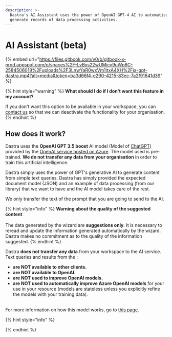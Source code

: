 ```yaml
---
description: >-
  Dastra's AI Assistant uses the power of OpenAI GPT-4 AI to automatically
  generate records of data processing activities.
---
```


# AI Assistant (beta)

{% embed url="https://files.gitbook.com/v0/b/gitbook-x-prod.appspot.com/o/spaces%2F-LvBxs22wUMicv9uWp6C-2584506019%2Fuploads%2F3LnwYaR0wxVm1itxA4XH%2Fia-gpt-dastra.mp4?alt=media&token=ba3d66f4-e290-4215-83ec-7a2f91641d39" %}

{% hint style="warning" %}
**What should I do if I don't want this feature in my account?**&#x20;

If you don't want this option to be available in your workspace, you can [contact us](https://www.dastra.eu/en/contacts) so that we can deactivate the functionality for your organisation.
{% endhint %}

## How does it work?

Dastra uses the **OpenAI GPT 3.5 boost** AI model (Model of [ChatGPT](https://chat.openai.com/)) provided by the [OpenAI service hosted on Azure](https://azure.microsoft.com/fr-fr/products/cognitive-services/openai-service). The model used is pre-trained. **We do not transfer any data from your organisation** in order to train this artificial intelligence.

Dastra simply uses the power of GPT's generative AI to generate content from simple text queries. Dastra has simply provided the expected document model (JSON) and an example of data processing (from our library) that we want to have and the AI model takes care of the rest.&#x20;

We only transfer the text of the prompt that you are going to send to the AI.



{% hint style="info" %}
**Warning about the quality of the suggested content**\
\
The data generated by the wizard are **suggestions only**. It is necessary to reread and update the information generated automatically by the wizard. Dastra makes no commitment as to the quality of the information suggested.
{% endhint %}

Dastra **does not transfer any data** from your workspace to the AI service. Text queries and results from the :&#x20;

* **are NOT available to other clients.**&#x20;
* **are NOT available to OpenAI.**&#x20;
* **are NOT used to improve OpenAI models.**&#x20;
* **are NOT used to automatically improve Azure OpenAI models** for your use in your resource (models are stateless unless you explicitly refine the models with your training data).

\
For more information on how this model works, go to [this page](https://learn.microsoft.com/en-us/legal/cognitive-services/openai/data-privacy).

{% hint style="info" %}

{% endhint %}
